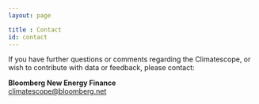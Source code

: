 ```yaml
---
layout: page

title : Contact
id: contact
---
```

If you have further questions or comments regarding the Climatescope, or wish to contribute with data or feedback, please contact:

**Bloomberg New Energy Finance**  
[climatescope@bloomberg.net](mailto:climatescope@bloomberg.net)